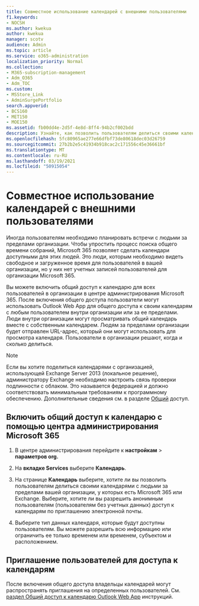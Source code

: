 ```yaml
---
title: Совместное использование календарей с внешними пользователями
f1.keywords:
- NOCSH
ms.author: kwekua
author: kwekua
manager: scotv
audience: Admin
ms.topic: article
ms.service: o365-administration
localization_priority: Normal
ms.collection:
- M365-subscription-management
- Adm_O365
- Adm_TOC
ms.custom:
- MSStore_Link
- AdminSurgePortfolio
search.appverid:
- BCS160
- MET150
- MOE150
ms.assetid: fb00dd4e-2d5f-4e8d-8ff4-94b2cf002bdd
description: Узнайте, как позволить пользователям делиться своими календарями с внешними пользователями для собраний и встреч.
ms.openlocfilehash: 5fc80965ae277e66dfbf73de80618dec03d26759
ms.sourcegitcommit: 27b2b2e5c41934b918cac2c171556c45e36661bf
ms.translationtype: MT
ms.contentlocale: ru-RU
ms.lasthandoff: 03/19/2021
ms.locfileid: "50915054"
---
```

# <a name="share-calendars-with-external-users"></a>Совместное использование календарей с внешними пользователями

Иногда пользователям необходимо планировать встречи с людьми за пределами организации. Чтобы упростить процесс поиска общего времени собраний, Microsoft 365 позволяет сделать календари доступными для этих людей. Это люди, которым необходимо видеть свободное и загруженное время для пользователей в вашей организации, но у них нет учетных записей пользователей для организации Microsoft 365.

Вы можете включить общий доступ к календарю для всех пользователей в организации в центре администрирования Microsoft 365. После включения общего доступа пользователи могут использовать Outlook Web App для общего доступа к своим календарям с любым пользователем внутри организации или за ее пределами. Люди внутри организации могут просматривать общий календарь вместе с собственным календарем. Людям за пределами организации будет отправлен URL-адрес, который они могут использовать для просмотра календаря. Пользователи в организации решают, когда и сколько делиться.

> [!NOTE]
> Если вы хотите поделиться календарями с организацией, использующей Exchange Server 2013 (локальное решение), администратору Exchange необходимо настроить связь проверки подлинности с облаком. Это называется федерацией и должно соответствовать минимальным требованиям к программному обеспечению. Дополнительные сведения см. в разделе [Общий](/exchange/sharing-exchange-2013-help) доступ.
  
## <a name="enable-calendar-sharing-using-the-microsoft-365-admin-center"></a>Включить общий доступ к календарю с помощью центра администрирования Microsoft 365

1. В центре администрирования перейдите к **настройкам** \> **параметров org.**

2. На **вкладке Services** выберите **Календарь**.
  
3. На странице **Календарь** выберите, хотите ли вы позволить пользователям делиться своими календарями с людьми за пределами вашей организации, у которых есть Microsoft 365 или Exchange. Выберите, хотите ли вы разрешить анонимным пользователям (пользователям без учетных данных) доступ к календарям по приглашению электронной почты.

4. Выберите тип данных календаря, которые будут доступны пользователям. Вы можете разрешить всю информацию или ограничить ее только временем или временем, субъектом и расположением.

## <a name="invite-people-to-access-calendars"></a>Приглашение пользователей для доступа к календарям

После включения общего доступа владельцы календарей могут распространять приглашения на определенных пользователей. См. [раздел Общий доступ к календарю Outlook Web App](https://support.microsoft.com/office/7ecef8ae-139c-40d9-bae2-a23977ee58d5) инструкций.